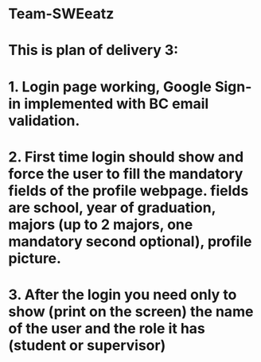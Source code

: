 # Team-SWEeatz
# This is plan of delivery 3:
# 1. Login page working, Google Sign-in implemented with BC email validation.
# 2. First time login should show and force the user to fill the mandatory fields of the profile webpage. fields are school, year of graduation, majors (up to 2 majors, one mandatory second optional), profile picture.
# 3. After the login you need only to show (print on the screen) the name of the user and the role it has (student or supervisor)
